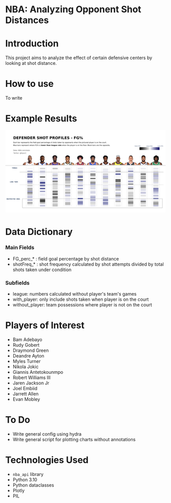 # NBA: Analyzing Opponent Shot Distances

# Introduction

This project aims to analyze the effect of certain defensive centers by looking at shot distance.

# How to use

To write

# Example Results

![Example](plot_images/fg_league.png)

# Data Dictionary

### Main Fields
* FG_perc_* : field goal percentage by shot distance
* shotFreq_* : shot frequency calculated by shot attempts divided by total shots taken under condition

### Subfields
* league: numbers calculated without player's team's games
* with_player: only include shots taken when player is on the court
* without_player: team possessions where player is not on the court

# Players of Interest

* Bam Adebayo
* Rudy Gobert
* Draymond Green
* Deandre Ayton
* Myles Turner
* Nikola Jokic
* Giannis Antetokounmpo
* Robert Williams III
* Jaren Jackson Jr
* Joel Embiid
* Jarrett Allen
* Evan Mobley

# To Do
* Write general config using hydra
* Write general script for plotting charts without annotations

# Technologies Used
* `nba_api` library
* Python 3.10
* Python dataclasses
* Plotly
* PIL
